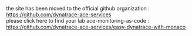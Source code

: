 the site has been moved to the official github organization : https://github.com/dynatrace-ace-services  
please click here to find your lab ace-monitoring-as-code : https://github.com/dynatrace-ace-services/easy-dynatrace-with-monaco
